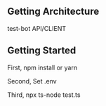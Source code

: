 ## Getting Architecture

test-bot API/CLIENT

## Getting Started
First, 
npm install
or
yarn

Second,
Set .env

Third,
npx ts-node test.ts
